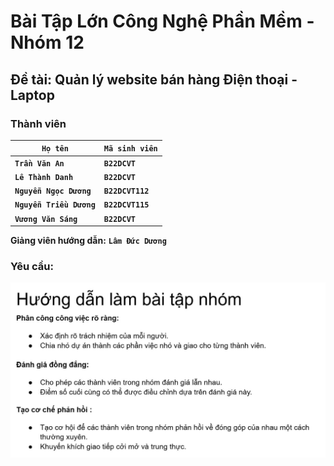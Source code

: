 # Bài Tập Lớn Công Nghệ Phần Mềm - Nhóm 12

## Đề tài: Quản lý website bán  hàng Điện thoại - Laptop

### Thành viên

| **`Họ tên`**                 | **`Mã sinh viên`** |
| ------------------------ | -------------- |
| **`Trần Văn An`**         | **`B22DCVT`**      |
| **`Lê Thành Danh`**        | **`B22DCVT`**      |
| **`Nguyễn Ngọc Dương`**  | **`B22DCVT112`**   |
| **`Nguyễn Triều Dương`** | **`B22DCVT115`**   |
| **`Vương Văn Sáng`**     | **`B22DCVT`**      |

**Giảng viên hướng dẫn:** **`Lâm Đức Dương`**

### Yêu cầu:

![alt text](jpg/anh1.jpeg)

